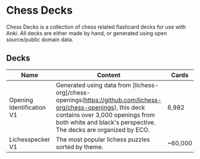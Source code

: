# Chess Decks

Chess Decks is a collection of chess related flashcard decks for use with Anki. All decks are either made by hand, or generated using open source/public domain data.

## Decks

| Name                      | Content                                           | Cards   |
|---------------------------|---------------------------------------------------|---------|
| Opening Identification V1 | Generated using data from [lichess-org]/chess-openings(https://github.com/lichess-org/chess-openings), this deck contains over 3,000 openings from both white and black's perspective. The decks are organized by ECO. | 6,982   |
| Lichesspecker V1          | The most popular lichess puzzles sorted by theme. | ~60,000 |
